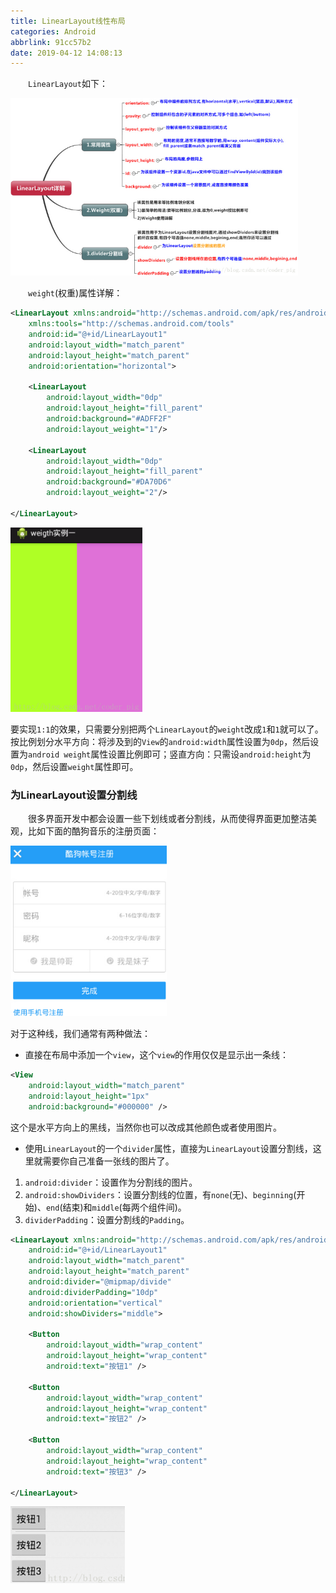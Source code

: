 ```yaml
---
title: LinearLayout线性布局
categories: Android
abbrlink: 91cc57b2
date: 2019-04-12 14:08:13
---
```

&emsp;&emsp;`LinearLayout`如下：
<!--more-->

<img src="./LinearLayout线性布局/1.png" height="284" width="460">

&emsp;&emsp;`weight`(权重)属性详解：

``` xml
<LinearLayout xmlns:android="http://schemas.android.com/apk/res/android"
    xmlns:tools="http://schemas.android.com/tools"
    android:id="@+id/LinearLayout1"
    android:layout_width="match_parent"
    android:layout_height="match_parent"
    android:orientation="horizontal">  

    <LinearLayout
        android:layout_width="0dp"
        android:layout_height="fill_parent"
        android:background="#ADFF2F"
        android:layout_weight="1"/>

    <LinearLayout
        android:layout_width="0dp"
        android:layout_height="fill_parent"
        android:background="#DA70D6"
        android:layout_weight="2"/>

</LinearLayout>  
```

<img src="./LinearLayout线性布局/2.png" height="295" width="211">

要实现`1:1`的效果，只需要分别把两个`LinearLayout`的`weight`改成`1`和`1`就可以了。按比例划分水平方向：将涉及到的`View`的`android:width`属性设置为`0dp`，然后设置为`android weight`属性设置比例即可；竖直方向：只需设`android:height`为`0dp`，然后设置`weight`属性即可。

### 为LinearLayout设置分割线

&emsp;&emsp;很多界面开发中都会设置一些下划线或者分割线，从而使得界面更加整洁美观，比如下面的酷狗音乐的注册页面：

<img src="./LinearLayout线性布局/3.png" height="273" width="250">

对于这种线，我们通常有两种做法：

- 直接在布局中添加一个`view`，这个`view`的作用仅仅是显示出一条线：

``` xml
<View  
    android:layout_width="match_parent"  
    android:layout_height="1px"  
    android:background="#000000" />  
```

这个是水平方向上的黑线，当然你也可以改成其他颜色或者使用图片。

- 使用`LinearLayout`的一个`divider`属性，直接为`LinearLayout`设置分割线，这里就需要你自己准备一张线的图片了。

1. `android:divider`：设置作为分割线的图片。
2. `android:showDividers`：设置分割线的位置，有`none`(无)、`beginning`(开始)、`end`(结束)和`middle`(每两个组件间)。
3. `dividerPadding`：设置分割线的`Padding`。

``` xml
<LinearLayout xmlns:android="http://schemas.android.com/apk/res/android"
    android:id="@+id/LinearLayout1"
    android:layout_width="match_parent"
    android:layout_height="match_parent"
    android:divider="@mipmap/divide"
    android:dividerPadding="10dp"
    android:orientation="vertical"
    android:showDividers="middle">
​
    <Button
        android:layout_width="wrap_content"
        android:layout_height="wrap_content"
        android:text="按钮1" />
​
    <Button
        android:layout_width="wrap_content"
        android:layout_height="wrap_content"
        android:text="按钮2" />
​
    <Button
        android:layout_width="wrap_content"
        android:layout_height="wrap_content"
        android:text="按钮3" />
​
</LinearLayout>
```

<img src="./LinearLayout线性布局/4.png">